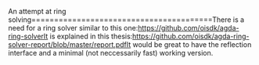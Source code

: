 An attempt at ring solving========================================There is a need for a ring solver similar to this one:https://github.com/oisdk/agda-ring-solverIt is explained in this thesis:https://github.com/oisdk/agda-ring-solver-report/blob/master/report.pdfIt would be great to have the reflection interface and a minimal (not neccessarily fast) working version.
